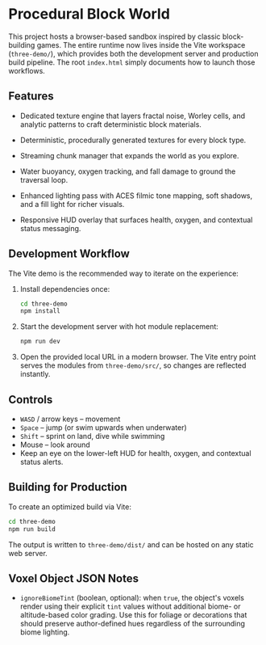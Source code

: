 # Procedural Block World

This project hosts a browser-based sandbox inspired by classic block-building games. The entire runtime now lives inside the Vite workspace (`three-demo/`), which provides both the development server and production build pipeline. The root `index.html` simply documents how to launch those workflows.

## Features

- Dedicated texture engine that layers fractal noise, Worley cells, and analytic patterns to craft deterministic block materials.
- Deterministic, procedurally generated textures for every block type.

- Streaming chunk manager that expands the world as you explore.
- Water buoyancy, oxygen tracking, and fall damage to ground the traversal loop.
- Enhanced lighting pass with ACES filmic tone mapping, soft shadows, and a fill light for richer visuals.
- Responsive HUD overlay that surfaces health, oxygen, and contextual status messaging.

## Development Workflow
The Vite demo is the recommended way to iterate on the experience:

1. Install dependencies once:
   ```bash
   cd three-demo
   npm install
   ```
2. Start the development server with hot module replacement:
   ```bash
   npm run dev
   ```
3. Open the provided local URL in a modern browser. The Vite entry point serves the modules from `three-demo/src/`, so changes are reflected instantly.

## Controls
- `WASD` / arrow keys – movement
- `Space` – jump (or swim upwards when underwater)
- `Shift` – sprint on land, dive while swimming
- Mouse – look around
- Keep an eye on the lower-left HUD for health, oxygen, and contextual status alerts.

## Building for Production
To create an optimized build via Vite:

```bash
cd three-demo
npm run build
```

The output is written to `three-demo/dist/` and can be hosted on any static web server.

## Voxel Object JSON Notes
- `ignoreBiomeTint` (boolean, optional): when `true`, the object's voxels render using their explicit `tint` values without
  additional biome- or altitude-based color grading. Use this for foliage or decorations that should preserve author-defined
  hues regardless of the surrounding biome lighting.
